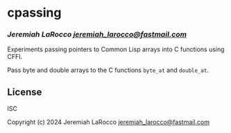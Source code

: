 # cpassing

### _Jeremiah LaRocco <jeremiah_larocco@fastmail.com>_

Experiments passing pointers to Common Lisp arrays into C functions using CFFI.

Pass byte and double arrays to the C functions `byte_at` and `double_at`.

## License

ISC

Copyright (c) 2024 Jeremiah LaRocco <jeremiah_larocco@fastmail.com>


